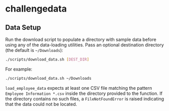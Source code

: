 # challengedata

## Data Setup

Run the download script to populate a directory with sample data before using
any of the data-loading utilities. Pass an optional destination directory (the
default is `~/Downloads`):

```bash
./scripts/download_data.sh [DEST_DIR]
```

For example:

```bash
./scripts/download_data.sh ~/Downloads
```

`load_employee_data` expects at least one CSV file matching the pattern
`Employee Information *.csv` inside the directory provided to the function.
If the directory contains no such files, a `FileNotFoundError` is raised
indicating that the data could not be located.

